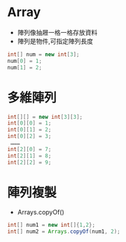 # Array
* 陣列像抽屜⼀格⼀格存放資料
* 陣列是物件,可指定陣列長度

```java
int[] num = new int[3];
num[0] = 1;
num[1] = 2;
```


# 多維陣列

```java
int[][] = new int[3][3];
int[0][0] = 1;
int[0][1] = 2;
int[0][2] = 3;
 ………
int[2][0] = 7;
int[2][1] = 8;
int[2][2] = 9;
```

# 陣列複製
* Arrays.copyOf()
```java
int[] num1 = new int[]{1,2};
int[] num2 = Arrays.copyOf(num1, 2);
```

